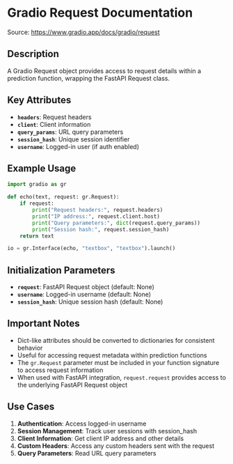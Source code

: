 # Gradio Request Documentation

Source: https://www.gradio.app/docs/gradio/request

## Description

A Gradio Request object provides access to request details within a prediction function, wrapping the FastAPI Request class.

## Key Attributes

- **`headers`**: Request headers
- **`client`**: Client information
- **`query_params`**: URL query parameters
- **`session_hash`**: Unique session identifier
- **`username`**: Logged-in user (if auth enabled)

## Example Usage

```python
import gradio as gr

def echo(text, request: gr.Request):
    if request:
        print("Request headers:", request.headers)
        print("IP address:", request.client.host)
        print("Query parameters:", dict(request.query_params))
        print("Session hash:", request.session_hash)
    return text

io = gr.Interface(echo, "textbox", "textbox").launch()
```

## Initialization Parameters

- **`request`**: FastAPI Request object (default: None)
- **`username`**: Logged-in username (default: None)
- **`session_hash`**: Unique session hash (default: None)

## Important Notes

- Dict-like attributes should be converted to dictionaries for consistent behavior
- Useful for accessing request metadata within prediction functions
- The `gr.Request` parameter must be included in your function signature to access request information
- When used with FastAPI integration, `request.request` provides access to the underlying FastAPI Request object

## Use Cases

1. **Authentication**: Access logged-in username
2. **Session Management**: Track user sessions with session_hash
3. **Client Information**: Get client IP address and other details
4. **Custom Headers**: Access any custom headers sent with the request
5. **Query Parameters**: Read URL query parameters